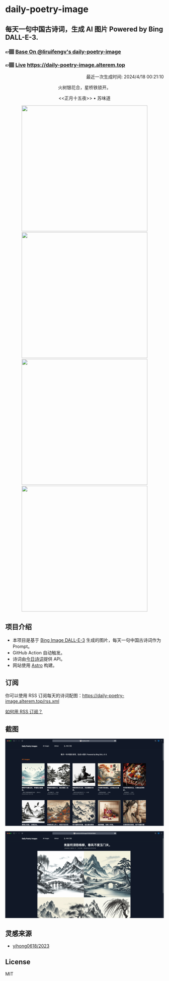 
# daily-poetry-image

## 每天一句中国古诗词，生成 AI 图片 Powered by Bing DALL-E-3.

### 👉🏽 [Base On @liruifengv's daily-poetry-image](https://github.com/liruifengv/daily-poetry-image)

### 👉🏽 [Live](https://daily-poetry-image.alterem.top/) https://daily-poetry-image.alterem.top

<p align="right">
  最近一次生成时间: 2024/4/18 00:21:10
</p>
<p align="center">
火树银花合，星桥铁锁开。
</p>
<p align="center">
<<正月十五夜>> • 苏味道
</p>
<p align="center">
<img src="https://tse3.mm.bing.net/th/id/OIG3.HmZ60hVWpolfRFIuXCIG" height="400" width="400" />
<img src="https://tse1.mm.bing.net/th/id/OIG3.m58MleQ2NTpRtiWbUbCO" height="400" width="400" />
<img src="https://tse3.mm.bing.net/th/id/OIG3.b.OzKLoU4qyxRW_tTwhc" height="400" width="400" />
<img src="https://tse1.mm.bing.net/th/id/OIG3.PHYO63s8DQzE.wDEc2O2" height="400" width="400" />
</p>

## 项目介绍

-   本项目是基于 [Bing Image DALL-E-3](https://www.bing.com/images/create) 生成的图片，每天一句中国古诗词作为 Prompt。
-   GitHub Action 自动触发。
-   诗词由[今日诗词](https://www.jinrishici.com/)提供 API。
-   网站使用 [Astro](https://astro.build) 构建。

## 订阅

你可以使用 RSS 订阅每天的诗词配图：https://daily-poetry-image.alterem.top/rss.xml

[如何用 RSS 订阅？](https://zhuanlan.zhihu.com/p/55026716)

## 截图

![图片列表](./screenshots/Snipaste_2023-12-28_21-00-26.png)

![图片详情](./screenshots/Snipaste_2023-12-28_21-00-53.png)

## 灵感来源

-   [yihong0618/2023](https://github.com/yihong0618/2023)

## License

MIT
